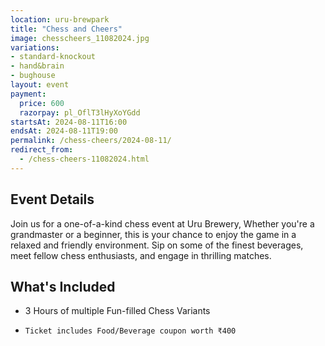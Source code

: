 ```yaml
---
location: uru-brewpark
title: "Chess and Cheers"
image: chesscheers_11082024.jpg
variations:
- standard-knockout
- hand&brain
- bughouse
layout: event
payment:
  price: 600
  razorpay: pl_OflT3lHyXoYGdd
startsAt: 2024-08-11T16:00
endsAt: 2024-08-11T19:00
permalink: /chess-cheers/2024-08-11/
redirect_from:
  - /chess-cheers-11082024.html
---
```

## Event Details

Join us for a one-of-a-kind chess event at Uru Brewery,
Whether you're a grandmaster or a beginner, this is your chance to enjoy the game in a relaxed and friendly environment.
Sip on some of the finest beverages, meet fellow chess enthusiasts, and engage in thrilling matches.

## What's Included

* 3 Hours of multiple Fun-filled Chess Variants
- `Ticket includes Food/Beverage coupon worth ₹400`

